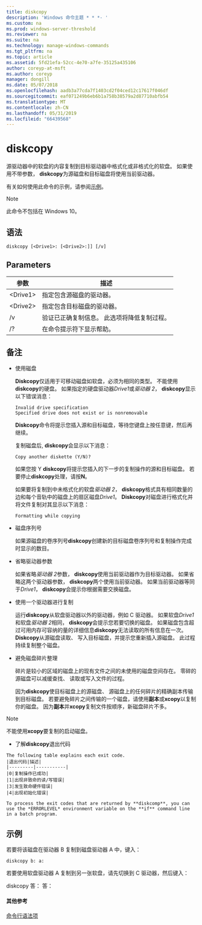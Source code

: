 ```yaml
---
title: diskcopy
description: 'Windows 命令主题 * * *- '
ms.custom: na
ms.prod: windows-server-threshold
ms.reviewer: na
ms.suite: na
ms.technology: manage-windows-commands
ms.tgt_pltfrm: na
ms.topic: article
ms.assetid: 5fd21efa-52cc-4e70-a7fe-35125a435106
author: coreyp-at-msft
ms.author: coreyp
manager: dongill
ms.date: 05/07/2018
ms.openlocfilehash: aadb3a77cda7f1403cd2f04ced12c17617f046df
ms.sourcegitcommit: eaf071249b6eb6b1a758b38579a2d87710abfb54
ms.translationtype: MT
ms.contentlocale: zh-CN
ms.lasthandoff: 05/31/2019
ms.locfileid: "66439568"
---
```

# <a name="diskcopy"></a>diskcopy



源驱动器中的软盘的内容复制到目标驱动器中格式化或非格式化的软盘。 如果使用不带参数， **diskcopy**为源磁盘和目标磁盘将使用当前驱动器。

有关如何使用此命令的示例，请参阅[示例](#BKMK_examples)。

> [!NOTE]
> 此命令不包括在 Windows 10。

## <a name="syntax"></a>语法

```
diskcopy [<Drive1>: [<Drive2>:]] [/v]
```

## <a name="parameters"></a>Parameters

|参数|描述|
|---------|-----------|
|\<Drive1>|指定包含源磁盘的驱动器。|
|\<Drive2>|指定包含目标磁盘的驱动器。|
|/v|验证已正确复制信息。 此选项将降低复制过程。|
|/?|在命令提示符下显示帮助。|

## <a name="remarks"></a>备注

-   使用磁盘

    **Diskcopy**仅适用于可移动磁盘如软盘，必须为相同的类型。 不能使用**diskcopy**的硬盘。 如果指定的硬盘驱动器*Drive1*或*驱动器 2*， **diskcopy**显示以下错误消息：  
    ```
    Invalid drive specification
    Specified drive does not exist or is nonremovable
    ```  
    **Diskcopy**命令将提示您插入源和目标磁盘，等待您键盘上按任意键，然后再继续。

    复制磁盘后, **diskcopy**会显示以下消息：  
    ```
    Copy another diskette (Y/N)?
    ```  
    如果您按 Y **diskcopy**将提示您插入的下一步的复制操作的源和目标磁盘。 若要停止**diskcopy**处理，请按**N**。

    如果要将复制到中未格式化的软盘*驱动器 2*， **diskcopy**格式具有相同数量的边和每个音轨中的磁盘上的扇区磁盘*Drive1*。 **Diskcopy**对磁盘进行格式化并将文件复制对其显示以下消息：  
    ```
    Formatting while copying
    ```  
-   磁盘序列号

    如果源磁盘的卷序列号**diskcopy**创建新的目标磁盘卷序列号和复制操作完成时显示的数目。
-   省略驱动器参数

    如果省略*驱动器 2*参数， **diskcopy**使用当前驱动器作为目标驱动器。 如果省略这两个驱动器参数， **diskcopy**两个使用当前驱动器。 如果当前驱动器等同于*Drive1*， **diskcopy**会提示你根据需要交换磁盘。
-   使用一个驱动器进行复制

    运行**diskcopy**从软盘驱动器以外的驱动器，例如 C 驱动器。 如果软盘*Drive1*和软盘*驱动器 2*相同， **diskcopy**会提示您若要切换的磁盘。 如果磁盘包含超过可用内存可容纳的量的详细信息**diskcopy**无法读取的所有信息在一次。 **Diskcopy**从源磁盘读取、 写入目标磁盘，并提示您重新插入源磁盘。 此过程持续复制整个磁盘。
-   避免磁盘碎片整理

    碎片是较小的区域的磁盘上的现有文件之间的未使用的磁盘空间存在。 零碎的源磁盘可以减缓查找、 读取或写入文件的过程。

    因为**diskcopy**使目标磁盘上的源磁盘、 源磁盘上的任何碎片的精确副本传输到目标磁盘。 若要避免碎片之间传输的一个磁盘，请使用**副本**或**xcopy**以复制你的磁盘。 因为**副本**并**xcopy**复制文件按顺序，新磁盘碎片不多。

> [!NOTE]
> 不能使用**xcopy**要复制的启动磁盘。
> -   了解**diskcopy**退出代码

    The following table explains each exit code.  
    |退出代码|描述|
    |---------|-----------|
    |0|复制操作已成功|
    |1|出现非致命的读/写错误|
    |3|发生致命硬件错误|
    |4|出现初始化错误|

    To process the exit codes that are returned by **diskcomp**, you can use the *ERRORLEVEL* environment variable on the **if** command line in a batch program.

## <a name="BKMK_examples"></a>示例

若要将该磁盘在驱动器 B 复制到磁盘驱动器 A 中，键入：
```
diskcopy b: a:
```
若要使用软盘驱动器 A 复制到另一张软盘，请先切换到 C 驱动器，然后键入：

diskcopy 答： 答：

#### <a name="additional-references"></a>其他参考

[命令行语法项](command-line-syntax-key.md)